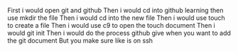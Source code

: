 First i would open git and github
Then i would cd into github learning then use mkdir the file 
Then i would cd into the new file
Then i would use touch to create a file
Then i would use c9 to open the touch document
Then i would git init
Then i would do the process github give when you want to add the git document
But you make sure like is on ssh